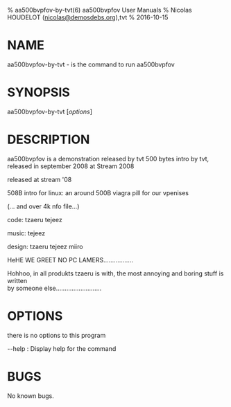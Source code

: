 % aa500bvpfov-by-tvt(6) aa500bvpfov User Manuals
% Nicolas HOUDELOT (nicolas@demosdebs.org),tvt
% 2016-10-15

# NAME
aa500bvpfov-by-tvt - is the command to run aa500bvpfov 

# SYNOPSIS
aa500bvpfov-by-tvt [*options*]

# DESCRIPTION
aa500bvpfov  is a demonstration released by tvt
500 bytes intro by tvt, released in september 2008 at Stream 2008

released at stream '08
 
 508B intro for linux:
  an around 500B viagra pill for our vpenises
  
  (... and over 4k nfo file...)
  
 code:
  tzaeru
  tejeez

 music:
  tejeez

 design:
  tzaeru
  tejeez
  miiro

 
 HeHE WE GREET NO PC LAMERS.................

 Hohhoo, in all produkts tzaeru is with, the 
 most annoying and boring stuff is written  
 by someone else..........................

# OPTIONS
there is no options to this program

\--help
:   Display help for the command

# BUGS
No known bugs.
